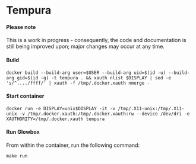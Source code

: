 # Tempura

#### Please note

This is a work in progress - consequently, the code and documentation is still being improved upon; major changes may occur at any time.

#### Build

```
docker build --build-arg user=$USER --build-arg uid=$(id -u) --build-arg gid=$(id -g) -t tempura . && xauth nlist $DISPLAY | sed -e 's/^..../ffff/' | xauth -f /tmp/.docker.xauth nmerge -
```

#### Start container

```
docker run -e DISPLAY=unix$DISPLAY -it -v /tmp/.X11-unix:/tmp/.X11-unix -v /tmp/.docker.xauth:/tmp/.docker.xauth:rw --device /dev/dri -e XAUTHORITY=/tmp/.docker.xauth tempura
```

#### Run Glowbox

From within the container, run the following command:

`make run`
